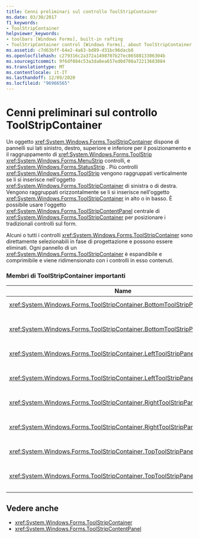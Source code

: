 ```yaml
---
title: Cenni preliminari sul controllo ToolStripContainer
ms.date: 03/30/2017
f1_keywords:
- ToolStripContainer
helpviewer_keywords:
- toolbars [Windows Forms], built-in rafting
- ToolStripContainer control [Windows Forms], about ToolStripContainer control
ms.assetid: c7d63bff-64e2-4a63-bd89-d31bc96dacb8
ms.openlocfilehash: c279316c2a372a1498707b27ec8658813306304b
ms.sourcegitcommit: 9f6df084c53a3da0ea657ed0d708a72213683084
ms.translationtype: MT
ms.contentlocale: it-IT
ms.lasthandoff: 12/09/2020
ms.locfileid: "96966565"
---
```

# <a name="toolstripcontainer-control-overview"></a>Cenni preliminari sul controllo ToolStripContainer
Un oggetto <xref:System.Windows.Forms.ToolStripContainer> dispone di pannelli sui lati sinistro, destro, superiore e inferiore per il posizionamento e il raggruppamento di <xref:System.Windows.Forms.ToolStrip> <xref:System.Windows.Forms.MenuStrip> controlli, e <xref:System.Windows.Forms.StatusStrip> . Più controlli <xref:System.Windows.Forms.ToolStrip> vengono raggruppati verticalmente se li si inserisce nell'oggetto <xref:System.Windows.Forms.ToolStripContainer> di sinistra o di destra. Vengono raggruppati orizzontalmente se li si inserisce nell'oggetto <xref:System.Windows.Forms.ToolStripContainer> in alto o in basso. È possibile usare l'oggetto <xref:System.Windows.Forms.ToolStripContentPanel> centrale di <xref:System.Windows.Forms.ToolStripContainer> per posizionare i tradizionali controlli sul form.  
  
 Alcuni o tutti i controlli <xref:System.Windows.Forms.ToolStripContainer> sono direttamente selezionabili in fase di progettazione e possono essere eliminati. Ogni pannello di un <xref:System.Windows.Forms.ToolStripContainer> è espandibile e comprimibile e viene ridimensionato con i controlli in esso contenuti.  
  
### <a name="important-toolstripcontainer-members"></a>Membri di ToolStripContainer importanti  
  
|Name|Descrizione|  
|----------|-----------------|  
|<xref:System.Windows.Forms.ToolStripContainer.BottomToolStripPanel%2A>|Ottiene il pannello inferiore dell'oggetto <xref:System.Windows.Forms.ToolStripContainer>.|  
|<xref:System.Windows.Forms.ToolStripContainer.BottomToolStripPanelVisible%2A>|Ottiene o imposta un valore che indica se il pannello inferiore dell'oggetto <xref:System.Windows.Forms.ToolStripContainer> è visibile.|  
|<xref:System.Windows.Forms.ToolStripContainer.LeftToolStripPanel%2A>|Ottiene il pannello sinistro dell'oggetto <xref:System.Windows.Forms.ToolStripContainer>.|  
|<xref:System.Windows.Forms.ToolStripContainer.LeftToolStripPanelVisible%2A>|Ottiene o imposta un valore che indica se il pannello sinistro di <xref:System.Windows.Forms.ToolStripContainer> è visibile.|  
|<xref:System.Windows.Forms.ToolStripContainer.RightToolStripPanel%2A>|Ottiene il pannello destro di <xref:System.Windows.Forms.ToolStripContainer>.|  
|<xref:System.Windows.Forms.ToolStripContainer.RightToolStripPanelVisible%2A>|Ottiene o imposta un valore che indica se il pannello destro di <xref:System.Windows.Forms.ToolStripContainer> è visibile.|  
|<xref:System.Windows.Forms.ToolStripContainer.TopToolStripPanel%2A>|Ottiene il pannello superiore di <xref:System.Windows.Forms.ToolStripContainer>.|  
|<xref:System.Windows.Forms.ToolStripContainer.TopToolStripPanelVisible%2A>|Ottiene o imposta un valore che indica se il pannello superiore di <xref:System.Windows.Forms.ToolStripContainer> è visibile.|  
  
## <a name="see-also"></a>Vedere anche

- <xref:System.Windows.Forms.ToolStripContainer>
- <xref:System.Windows.Forms.ToolStripContentPanel>
